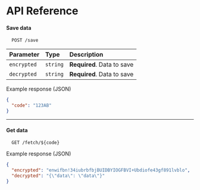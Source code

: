 # API Reference

#### Save data

```http
  POST /save
```

| Parameter   | Type     | Description                |
| :---------- | :------- | :------------------------- |
| `encrypted` | `string` | **Required**. Data to save |
| `decrypted` | `string` | **Required**. Data to save |

Example response (JSON)

```json
{
  "code": "123AB"
}
```

---

#### Get data

```http
  GET /fetch/${code}
```

Example response (JSON)

```json
{
  "encrypted": "enwifbn!34iubrbfbjBUIDBYIOGFBVI+Ubdiofe43gf891lvblo",
  "decrypted": "{\"data\": \"data\"}"
}
```
